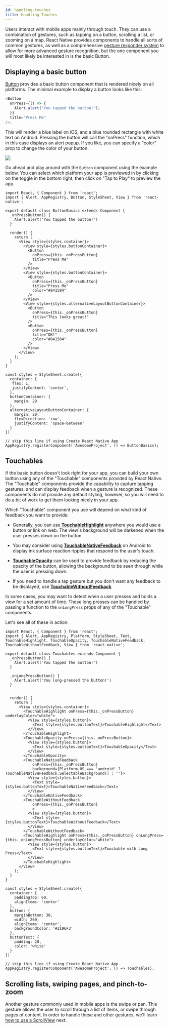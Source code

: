 ```yaml
---
id: handling-touches
title: Handling Touches
---
```


Users interact with mobile apps mainly through touch. They can use a combination
of gestures, such as tapping on a button, scrolling a list, or zooming on a map.
React Native provides components to handle all sorts of common gestures, as well
as a comprehensive [gesture responder system](gesture-responder-system.md) to
allow for more advanced gesture recognition, but the one component you will most
likely be interested in is the basic Button.

## Displaying a basic button

[Button](button.md) provides a basic button component that is rendered nicely on
all platforms. The minimal example to display a button looks like this:

```javascript
<Button
  onPress={() => {
    Alert.alert("You tapped the button!");
  }}
  title="Press Me"
/>;
```

This will render a blue label on iOS, and a blue rounded rectangle with white
text on Android. Pressing the button will call the "onPress" function, which in
this case displays an alert popup. If you like, you can specify a "color" prop
to change the color of your button.

![](/react-native/assets/Button.png)

Go ahead and play around with the `Button` component using the example below.
You can select which platform your app is previewed in by clicking on the toggle
in the bottom right, then click on "Tap to Play" to preview the app.

```SnackPlayer name=Button%20Basics
import React, { Component } from 'react';
import { Alert, AppRegistry, Button, StyleSheet, View } from 'react-native';

export default class ButtonBasics extends Component {
  _onPressButton() {
    Alert.alert('You tapped the button!')
  }

  render() {
    return (
      <View style={styles.container}>
        <View style={styles.buttonContainer}>
          <Button
            onPress={this._onPressButton}
            title="Press Me"
          />
        </View>
        <View style={styles.buttonContainer}>
          <Button
            onPress={this._onPressButton}
            title="Press Me"
            color="#841584"
          />
        </View>
        <View style={styles.alternativeLayoutButtonContainer}>
          <Button
            onPress={this._onPressButton}
            title="This looks great!"
          />
          <Button
            onPress={this._onPressButton}
            title="OK!"
            color="#841584"
          />
        </View>
      </View>
    );
  }
}

const styles = StyleSheet.create({
  container: {
   flex: 1,
   justifyContent: 'center',
  },
  buttonContainer: {
    margin: 20
  },
  alternativeLayoutButtonContainer: {
    margin: 20,
    flexDirection: 'row',
    justifyContent: 'space-between'
  }
})

// skip this line if using Create React Native App
AppRegistry.registerComponent('AwesomeProject', () => ButtonBasics);
```

## Touchables

If the basic button doesn't look right for your app, you can build your own
button using any of the "Touchable" components provided by React Native. The
"Touchable" components provide the capability to capture tapping gestures, and
can display feedback when a gesture is recognized. These components do not
provide any default styling, however, so you will need to do a bit of work to
get them looking nicely in your app.

Which "Touchable" component you use will depend on what kind of feedback you
want to provide:

* Generally, you can use [**TouchableHighlight**](touchablehighlight.md)
  anywhere you would use a button or link on web. The view's background will be
  darkened when the user presses down on the button.

* You may consider using
  [**TouchableNativeFeedback**](touchablenativefeedback.md) on Android to
  display ink surface reaction ripples that respond to the user's touch.

* [**TouchableOpacity**](touchableopacity.md) can be used to provide feedback by
  reducing the opacity of the button, allowing the background to be seen through
  while the user is pressing down.

* If you need to handle a tap gesture but you don't want any feedback to be
  displayed, use [**TouchableWithoutFeedback**](touchablewithoutfeedback.md).

In some cases, you may want to detect when a user presses and holds a view for a
set amount of time. These long presses can be handled by passing a function to
the `onLongPress` props of any of the "Touchable" components.

Let's see all of these in action:

```SnackPlayer platform=android&name=Touchables
import React, { Component } from 'react';
import { Alert, AppRegistry, Platform, StyleSheet, Text, TouchableHighlight, TouchableOpacity, TouchableNativeFeedback, TouchableWithoutFeedback, View } from 'react-native';

export default class Touchables extends Component {
  _onPressButton() {
    Alert.alert('You tapped the button!')
  }

  _onLongPressButton() {
    Alert.alert('You long-pressed the button!')
  }


  render() {
    return (
      <View style={styles.container}>
        <TouchableHighlight onPress={this._onPressButton} underlayColor="white">
          <View style={styles.button}>
            <Text style={styles.buttonText}>TouchableHighlight</Text>
          </View>
        </TouchableHighlight>
        <TouchableOpacity onPress={this._onPressButton}>
          <View style={styles.button}>
            <Text style={styles.buttonText}>TouchableOpacity</Text>
          </View>
        </TouchableOpacity>
        <TouchableNativeFeedback
            onPress={this._onPressButton}
            background={Platform.OS === 'android' ? TouchableNativeFeedback.SelectableBackground() : ''}>
          <View style={styles.button}>
            <Text style={styles.buttonText}>TouchableNativeFeedback</Text>
          </View>
        </TouchableNativeFeedback>
        <TouchableWithoutFeedback
            onPress={this._onPressButton}
            >
          <View style={styles.button}>
            <Text style={styles.buttonText}>TouchableWithoutFeedback</Text>
          </View>
        </TouchableWithoutFeedback>
        <TouchableHighlight onPress={this._onPressButton} onLongPress={this._onLongPressButton} underlayColor="white">
          <View style={styles.button}>
            <Text style={styles.buttonText}>Touchable with Long Press</Text>
          </View>
        </TouchableHighlight>
      </View>
    );
  }
}

const styles = StyleSheet.create({
  container: {
    paddingTop: 60,
    alignItems: 'center'
  },
  button: {
    marginBottom: 30,
    width: 260,
    alignItems: 'center',
    backgroundColor: '#2196F3'
  },
  buttonText: {
    padding: 20,
    color: 'white'
  }
})

// skip this line if using Create React Native App
AppRegistry.registerComponent('AwesomeProject', () => Touchables);
```

## Scrolling lists, swiping pages, and pinch-to-zoom

Another gesture commonly used in mobile apps is the swipe or pan. This gesture
allows the user to scroll through a list of items, or swipe through pages of
content. In order to handle these and other gestures, we'll learn
[how to use a ScrollView](using-a-scrollview.md) next.
